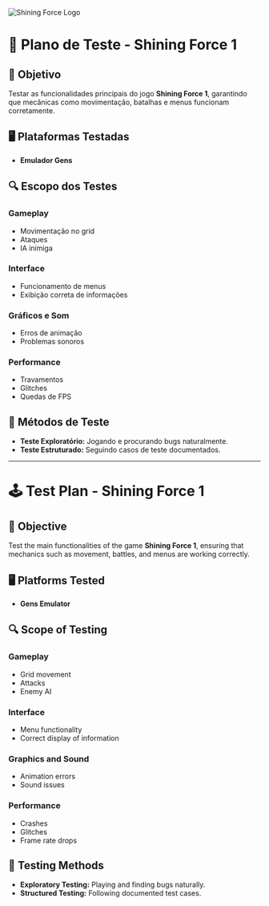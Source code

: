 ![Shining Force Logo]([https://link-para-imagem-da-logo.com/logo.png](https://images.launchbox-app.com/d7b4e62c-ca4f-4616-bc1d-d71d1e5936f4.png))
# 📝 Plano de Teste - Shining Force 1

## 🎯 Objetivo
Testar as funcionalidades principais do jogo **Shining Force 1**, garantindo que mecânicas como movimentação, batalhas e menus funcionam corretamente.

## 🖥️ Plataformas Testadas
- **Emulador Gens**  

## 🔍 Escopo dos Testes
### **Gameplay**
- Movimentação no grid  
- Ataques  
- IA inimiga  

### **Interface**
- Funcionamento de menus  
- Exibição correta de informações  

### **Gráficos e Som**
- Erros de animação  
- Problemas sonoros  

### **Performance**
- Travamentos  
- Glitches  
- Quedas de FPS  

## 📝 Métodos de Teste
- **Teste Exploratório:** Jogando e procurando bugs naturalmente.  
- **Teste Estruturado:** Seguindo casos de teste documentados.  

---

# 🕹️ Test Plan - Shining Force 1

## 🎯 Objective
Test the main functionalities of the game **Shining Force 1**, ensuring that mechanics such as movement, battles, and menus are working correctly.

## 🖥️ Platforms Tested
- **Gens Emulator**  

## 🔍 Scope of Testing
### **Gameplay**
- Grid movement  
- Attacks  
- Enemy AI  

### **Interface**
- Menu functionality  
- Correct display of information  

### **Graphics and Sound**
- Animation errors  
- Sound issues  

### **Performance**
- Crashes  
- Glitches  
- Frame rate drops  

## 📝 Testing Methods
- **Exploratory Testing:** Playing and finding bugs naturally.  
- **Structured Testing:** Following documented test cases.  
